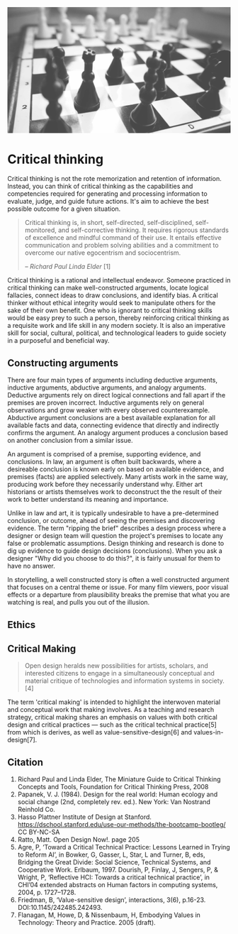 ![](/assets/critical-thinking-chess.jpg)

# Critical thinking

Critical thinking is not the rote memorization and retention of information. Instead, you can think of critical thinking as the capabilities and competencies required for generating and processing information to evaluate, judge, and guide future actions. It's aim to achieve the best possible outcome for a given situation.

> Critical thinking is, in short, self-directed, self-disciplined, self-monitored, and self-corrective thinking. It requires rigorous standards of excellence and mindful command of their use. It entails effective communication and problem solving abilities and a commitment to overcome our native egocentrism and sociocentrism.
>
> – _Richard Paul Linda Elder_ \[1\]

Critical thinking is a rational and intellectual endeavor. Someone practiced in critical thinking can make well-constructed arguments, locate logical fallacies, connect ideas to draw conclusions, and identify bias. A critical thinker without ethical integrity would seek to manipulate others for the sake of their own benefit. One who is ignorant to critical thinking skills would be easy prey to such a person, thereby reinforcing critical thinking as a requisite work and life skill in any modern society. It is also an imperative skill for social, cultural, political, and technological leaders to guide society in a purposeful and beneficial way.

## Constructing arguments

There are four main types of arguments including deductive arguments, inductive arguments, abductive arguments, and analogy arguments. Deductive arguments rely on direct logical connections and fall apart if the premises are proven incorrect. Inductive arguments rely on general observations and grow weaker with every observed counterexample. Abductive argument conclusions are a best available explanation for all available facts and data, connecting evidence that directly and indirectly confirms the argument. An analogy argument produces a conclusion based on another conclusion from a similar issue.  

An argument is comprised of a premise, supporting evidence, and conclusions. In law, an argument is often built backwards, where a desireable conclusion is known early on based on available evidence, and premises (facts) are applied selectively. Many artists work in the same way, producing work before they necessarily understand why. Either art historians or artists themselves work to deconstruct the the result of their work to better understand its meaning and importance.

Unlike in law and art, it is typically undesirable to have a pre-determined conclusion, or outcome, ahead of seeing the premises and discovering evidence. The term "ripping the brief" describes a design process where a designer or design team will question the project's premises to locate any false or problematic assumptions. Design thinking and research is done to dig up evidence to guide design decisions (conclusions). When you ask a designer "Why did you choose to do this?", it is fairly unusual for them to have no answer.

In storytelling, a well constructed story is often a well constructed argument that focuses on a central theme or issue. For many film viewers, poor visual effects or a departure from plausibility breaks the premise that what you are watching is real, and pulls you out of the illusion.

## Ethics

## Critical Making

>Open design heralds new possibilities for artists, scholars, and interested citizens to engage in a simultaneously conceptual and material critique of technologies and information systems in society.[4]

The term 'critical making' is intended to highlight the interwoven material and conceptual work that making involves. As a teaching and research strategy, critical making shares an emphasis on values with both critical design and critical practices — such as the critical technical practice[5] from which is derives, as well as value-sensitive-design[6] and values-in-design[7].

## Citation

1. Richard Paul and Linda Elder, The Miniature Guide to Critical Thinking Concepts and Tools, Foundation for Critical Thinking Press, 2008
2. Papanek, V. J. (1984). Design for the real world: Human ecology and social change (2nd, completely rev. ed.). New York: Van Nostrand Reinhold Co.
3. Hasso Plattner Institute of Design at Stanford. https://dschool.stanford.edu/use-our-methods/the-bootcamp-bootleg/ CC BY-NC-SA
4. Ratto, Matt. Open Design Now!. page 205
5. Agre, P, ‘Toward a Critical Technical Practice: Lessons Learned in Trying to Reform AI’, in Bowker, G, Gasser, L, Star, L and Turner, B, eds, Bridging the Great Divide: Social Science, Technical Systems, and Cooperative Work. Erlbaum, 1997. Dourish, P, Finlay, J, Sengers, P, & Wright, P, ‘Reflective HCI: Towards a critical technical practice’, in CHI’04 extended abstracts on Human factors in computing systems, 2004, p. 1727–1728.
6. Friedman, B, ‘Value-sensitive design’, interactions, 3(6), p.16-23. DOI:10.1145/242485.242493.
7. Flanagan, M, Howe, D, & Nissenbaum, H, Embodying Values in Technology: Theory and Practice. 2005 (draft).







